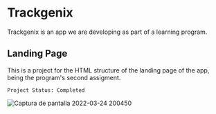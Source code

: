 # Trackgenix
Trackgenix is an app we are developing as part of a learning program.
 
## Landing Page
This is a project for the HTML structure of the landing page of the app, being the program's second assigment.

```
Project Status: Completed
```


![Captura de pantalla 2022-03-24 200450](https://user-images.githubusercontent.com/98773207/160026416-47482ed9-1819-462e-8157-53abc13eb72e.png)